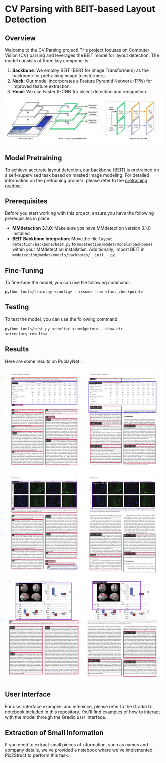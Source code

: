 
# CV Parsing with BEIT-based Layout Detection


## Overview

Welcome to the CV Parsing project! This project focuses on Computer Vision (CV) parsing and leverages the BEIT model for layout detection. The model consists of three key components:

1. **Backbone**: We employ BEIT (BERT for Image Transformers) as the backbone for pretraining image transformers.
2. **Neck**: Our model incorporates a Feature Pyramid Network (FPN) for improved feature extraction.
3. **Head**: We use Faster R-CNN for object detection and recognition.

![Alt text](<layout detection/work_dirs/results/cprt.png>)


## Model Pretraining

To achieve accurate layout detection, our backbone (BEIT) is pretrained on a self-supervised task based on masked image modeling. For detailed information on the pretraining process, please refer to the [pretraining readme](link-to-pretraining-readme).

## Prerequisites

Before you start working with this project, ensure you have the following prerequisites in place:

- **MMdetection 3.1.0**: Make sure you have MMdetection version 3.1.0 installed.
- **BEIT Backbone Integration**: Move the file `layout detection/backbone/beit.py` to `mmdetection/mmdet/models/backbones` within your MMdetection installation. Additionally, import BEIT in `mmdetection/mmdet/models/backbones/__init__.py`.



## Fine-Tuning

To fine-tune the model, you can use the following command:

```
python tools/train.py <config> --resume-from <last_checkpoint>
```

## Testing

To test the model, you can use the following command:

```
python tools/test.py <config> <checkpoint> --show-dir <directory_results>
```

## Results

Here are some results on PublayNet : 

![Alt text](<layout detection/work_dirs/results/PMC3576793_00004.jpg>) ![Alt text](<layout detection/work_dirs/results/PMC3654277_00006.jpg>) ![Alt text](<layout detection/work_dirs/results/PMC3777717_00006.jpg>)


## User Interface

For user interface examples and inference, please refer to the Gradio UI notebook included in this repository. You'll find examples of how to interact with the model through the Gradio user interface.

## Extraction of Small Information

If you need to extract small pieces of information, such as names and company details, we've provided a notebook where we've implemented Pix2Struct to perform this task.

